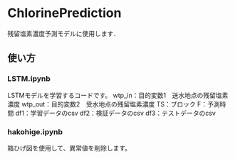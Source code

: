 # ChlorinePrediction

残留塩素濃度予測モデルに使用します．

## 使い方
### LSTM.ipynb
LSTMモデルを学習するコードです。
wtp_in：目的変数1　送水地点の残留塩素濃度
wtp_out：目的変数2　受水地点の残留塩素濃度
TS：ブロック
F：予測時間
df1：学習データのcsv
df2：検証データのcsv
df3：テストデータのcsv


### hakohige.ipynb
箱ひげ図を使用して、異常値を削除します。
